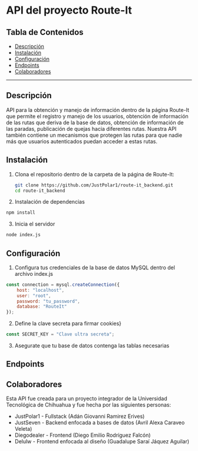 # API del proyecto Route-It

## Tabla de Contenidos
- [Descripción](#descripción)
- [Instalación](#instalación)
- [Configuración](#configuración)
- [Endpoints](#endpoints)
- [Colaboradores](#colaboradores)

---

## Descripción
API para la obtención y manejo de información dentro de la página 
Route-It que permite el registro y manejo de los usuarios, obtención
de información de las rutas que deriva de la base de datos,
obtención de información de las paradas, publicación de quejas hacia 
diferentes rutas.
Nuestra API también contiene un mecanismos que protegen las rutas
para que nadie más que usuarios autenticados puedan acceder a estas
rutas.

## Instalación

1. Clona el repositorio dentro de la carpeta de la página de Route-It:
   ```bash
   git clone https://github.com/JustPolar1/route-it_backend.git
   cd route-it_backend
   ```
2. Instalación de dependencias
``` bash
npm install
```

3. Inicia el servidor
``` bash
node index.js
```

## Configuración

1. Configura tus credenciales de la base de datos MySQL dentro del archivo index.js
``` JavaScript
const connection = mysql.createConnection({
    host: "localhost",
    user: "root",
    password: "tu_password",
    database: "RouteIt"
});
```

2. Define la clave secreta para firmar cookies}
``` JavaScript
const SECRET_KEY = "Clave ultra secreta";
```

3. Asegurate que tu base de datos contenga las tablas necesarias

## Endpoints

## Colaboradores

Esta API fue creada para un proyecto integrador de la Universidad Tecnológica de Chihuahua
y fue hecha por las siguientes personas:

- JustPolar1 - Fullstack (Adán Giovanni Ramirez Erives)
- JustSeven - Backend enfocada a bases de datos (Avril Alexa Caraveo Veleta)
- Diegodealer - Frontend (Diego Emilio Rodríguez Falcón)
- Delulw - Frontend enfocada al diseño (Guadalupe Saraí Jáquez Aguilar)
